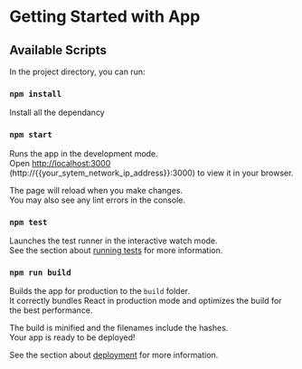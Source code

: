 # Getting Started with App



## Available Scripts

In the project directory, you can run:

### `npm install`
Install all the dependancy

### `npm start`

Runs the app in the development mode.\
Open [http://localhost:3000](http://localhost:3000) (http://{{your_sytem_network_ip_address}}:3000) to view it in your browser.

The page will reload when you make changes.\
You may also see any lint errors in the console.

### `npm test`

Launches the test runner in the interactive watch mode.\
See the section about [running tests](https://facebook.github.io/create-react-app/docs/running-tests) for more information.

### `npm run build`

Builds the app for production to the `build` folder.\
It correctly bundles React in production mode and optimizes the build for the best performance.

The build is minified and the filenames include the hashes.\
Your app is ready to be deployed!

See the section about [deployment](https://facebook.github.io/create-react-app/docs/deployment) for more information.

